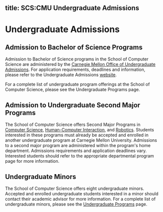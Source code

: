 title: SCS:CMU Undergraduate Admissions
---
# Undergraduate Admissions

## Admission to Bachelor of Science Programs

Admission to Bachelor of Science programs in the School of Computer Science are administered by the [Carnegie Mellon Office of Undergraduate Admissions](http://admission.enrollment.cmu.edu/). For application requirements, deadlines and information, please refer to the Undergraduate Admissions [website](http://admission.enrollment.cmu.edu/).

For a complete list of undergraduate program offerings at the School of Computer Science, please see the Undergraduate Programs page.

## Admission to Undergraduate Second Major Programs

The School of Computer Science offers Second Major Programs in [Computer Science](http://www.csd.cs.cmu.edu/education/bscs/second.html#major), [Human-Computer Interaction](http://www.hcii.cmu.edu/applying-undergraduate-major), and [Robotics](http://major.ri.cmu.edu/). Students interested in these programs must already be accepted and enrolled in another undergraduate program at Carnegie Mellon University. Admissions to a second major program are administered within the program's home department. Admissions requirements and application deadlines vary. Interested students should refer to the appropriate departmental program page for more information.

## Undergraduate Minors

The School of Computer Science offers eight undergraduate minors. Accepted and enrolled undergraduate students interested in a minor should contact their academic advisor for more information. For a complete list of undergraduate minors, please see the [Undergraduate Programs](/undergraduate-programs) page.
